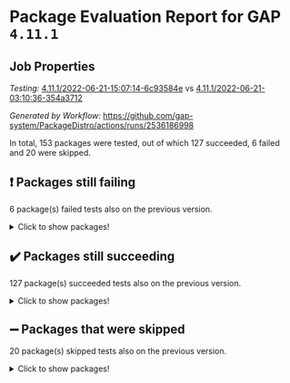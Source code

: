 # Package Evaluation Report for GAP `4.11.1`

## Job Properties

*Testing:* [4.11.1/2022-06-21-15:07:14-6c93584e](https://github.com/gap-system/PackageDistro/blob/data/reports/4.11.1/2022-06-21-15:07:14-6c93584e) vs [4.11.1/2022-06-21-03:10:36-354a3712](https://github.com/gap-system/PackageDistro/blob/data/reports/4.11.1/2022-06-21-03:10:36-354a3712)

*Generated by Workflow:* https://github.com/gap-system/PackageDistro/actions/runs/2536186998

In total, 153 packages were tested, out of which 127 succeeded, 6 failed and 20 were skipped.

## :exclamation: Packages still failing

6 package(s) failed tests also on the previous version.
<details><summary>Click to show packages!</summary>

- fining 1.4.1 [(failure)](https://github.com/gap-system/PackageDistro/runs/6987009577?check_suite_focus=true)
- francy 1.2.4 [(failure)](https://github.com/gap-system/PackageDistro/runs/6987010506?check_suite_focus=true)
- hap 1.41 [(failure)](https://github.com/gap-system/PackageDistro/runs/6987012369?check_suite_focus=true)
- normalizinterface 1.3.2 [(failure)](https://github.com/gap-system/PackageDistro/runs/6987017765?check_suite_focus=true)
- packagemanager 1.2 [(failure)](https://github.com/gap-system/PackageDistro/runs/6987018874?check_suite_focus=true)
- recog 1.3.2 [(failure)](https://github.com/gap-system/PackageDistro/runs/6987021739?check_suite_focus=true)
</details>

## :heavy_check_mark: Packages still succeeding

127 package(s) succeeded tests also on the previous version.
<details><summary>Click to show packages!</summary>

- ace 5.4 [(success)](https://github.com/gap-system/PackageDistro/runs/6987001862?check_suite_focus=true)
- aclib 1.3.2 [(success)](https://github.com/gap-system/PackageDistro/runs/6987002278?check_suite_focus=true)
- agt 0.2 [(success)](https://github.com/gap-system/PackageDistro/runs/6987002510?check_suite_focus=true)
- alnuth 3.2.1 [(success)](https://github.com/gap-system/PackageDistro/runs/6987002687?check_suite_focus=true)
- anupq 3.2.6 [(success)](https://github.com/gap-system/PackageDistro/runs/6987002869?check_suite_focus=true)
- atlasrep 2.1.2 [(success)](https://github.com/gap-system/PackageDistro/runs/6987003091?check_suite_focus=true)
- autodoc 2022.03.10 [(success)](https://github.com/gap-system/PackageDistro/runs/6987003427?check_suite_focus=true)
- automata 1.15 [(success)](https://github.com/gap-system/PackageDistro/runs/6987003596?check_suite_focus=true)
- automgrp 1.3.2 [(success)](https://github.com/gap-system/PackageDistro/runs/6987003858?check_suite_focus=true)
- autpgrp 1.10.2 [(success)](https://github.com/gap-system/PackageDistro/runs/6987004056?check_suite_focus=true)
- cap 2022.06-04 [(success)](https://github.com/gap-system/PackageDistro/runs/6987004185?check_suite_focus=true)
- caratinterface 2.3.3 [(success)](https://github.com/gap-system/PackageDistro/runs/6987004350?check_suite_focus=true)
- cddinterface 2020.06.24 [(success)](https://github.com/gap-system/PackageDistro/runs/6987004515?check_suite_focus=true)
- circle 1.6.5 [(success)](https://github.com/gap-system/PackageDistro/runs/6987004697?check_suite_focus=true)
- classicpres 1.22 [(success)](https://github.com/gap-system/PackageDistro/runs/6987004845?check_suite_focus=true)
- cohomolo 1.6.10 [(success)](https://github.com/gap-system/PackageDistro/runs/6987005014?check_suite_focus=true)
- congruence 1.2.4 [(success)](https://github.com/gap-system/PackageDistro/runs/6987005167?check_suite_focus=true)
- corelg 1.56 [(success)](https://github.com/gap-system/PackageDistro/runs/6987005306?check_suite_focus=true)
- crime 1.6 [(success)](https://github.com/gap-system/PackageDistro/runs/6987005452?check_suite_focus=true)
- crisp 1.4.5 [(success)](https://github.com/gap-system/PackageDistro/runs/6987005722?check_suite_focus=true)
- crypting 0.10 [(success)](https://github.com/gap-system/PackageDistro/runs/6987005893?check_suite_focus=true)
- cryst 4.1.24 [(success)](https://github.com/gap-system/PackageDistro/runs/6987006160?check_suite_focus=true)
- crystcat 1.1.9 [(success)](https://github.com/gap-system/PackageDistro/runs/6987006519?check_suite_focus=true)
- ctbllib 1.3.4 [(success)](https://github.com/gap-system/PackageDistro/runs/6987006725?check_suite_focus=true)
- cubefree 1.19 [(success)](https://github.com/gap-system/PackageDistro/runs/6987006903?check_suite_focus=true)
- curlinterface 2.2.2 [(success)](https://github.com/gap-system/PackageDistro/runs/6987007054?check_suite_focus=true)
- cvec 2.7.5 [(success)](https://github.com/gap-system/PackageDistro/runs/6987007214?check_suite_focus=true)
- datastructures 0.2.7 [(success)](https://github.com/gap-system/PackageDistro/runs/6987007385?check_suite_focus=true)
- deepthought 1.0.5 [(success)](https://github.com/gap-system/PackageDistro/runs/6987007557?check_suite_focus=true)
- design 1.7 [(success)](https://github.com/gap-system/PackageDistro/runs/6987007701?check_suite_focus=true)
- difsets 2.3.1 [(success)](https://github.com/gap-system/PackageDistro/runs/6987007888?check_suite_focus=true)
- digraphs 1.5.3 [(success)](https://github.com/gap-system/PackageDistro/runs/6987008062?check_suite_focus=true)
- edim 1.3.5 [(success)](https://github.com/gap-system/PackageDistro/runs/6987008251?check_suite_focus=true)
- example 4.3.1 [(success)](https://github.com/gap-system/PackageDistro/runs/6987008432?check_suite_focus=true)
- factint 1.6.3 [(success)](https://github.com/gap-system/PackageDistro/runs/6987008772?check_suite_focus=true)
- ferret 1.0.7 [(success)](https://github.com/gap-system/PackageDistro/runs/6987009023?check_suite_focus=true)
- fga 1.4.0 [(success)](https://github.com/gap-system/PackageDistro/runs/6987009329?check_suite_focus=true)
- float 1.0.3 [(success)](https://github.com/gap-system/PackageDistro/runs/6987009787?check_suite_focus=true)
- format 1.4.3 [(success)](https://github.com/gap-system/PackageDistro/runs/6987009966?check_suite_focus=true)
- forms 1.2.7 [(success)](https://github.com/gap-system/PackageDistro/runs/6987010113?check_suite_focus=true)
- fplsa 1.2.5 [(success)](https://github.com/gap-system/PackageDistro/runs/6987010242?check_suite_focus=true)
- fr 2.4.8 [(success)](https://github.com/gap-system/PackageDistro/runs/6987010361?check_suite_focus=true)
- fwtree 1.3 [(success)](https://github.com/gap-system/PackageDistro/runs/6987010628?check_suite_focus=true)
- gbnp 1.0.5 [(success)](https://github.com/gap-system/PackageDistro/runs/6987010785?check_suite_focus=true)
- generalizedmorphismsforcap 2022.05-01 [(success)](https://github.com/gap-system/PackageDistro/runs/6987010952?check_suite_focus=true)
- genss 1.6.6 [(success)](https://github.com/gap-system/PackageDistro/runs/6987011159?check_suite_focus=true)
- gradedringforhomalg 2022.03-01 [(success)](https://github.com/gap-system/PackageDistro/runs/6987011443?check_suite_focus=true)
- grape 4.8.5 [(success)](https://github.com/gap-system/PackageDistro/runs/6987011645?check_suite_focus=true)
- groupoids 1.69 [(success)](https://github.com/gap-system/PackageDistro/runs/6987011780?check_suite_focus=true)
- grpconst 2.6.2 [(success)](https://github.com/gap-system/PackageDistro/runs/6987011900?check_suite_focus=true)
- guarana 0.96.3 [(success)](https://github.com/gap-system/PackageDistro/runs/6987012042?check_suite_focus=true)
- guava 3.16 [(success)](https://github.com/gap-system/PackageDistro/runs/6987012222?check_suite_focus=true)
- hapcryst 0.1.14 [(success)](https://github.com/gap-system/PackageDistro/runs/6987012557?check_suite_focus=true)
- hecke 1.5.3 [(success)](https://github.com/gap-system/PackageDistro/runs/6987012717?check_suite_focus=true)
- help 3.5 [(success)](https://github.com/gap-system/PackageDistro/runs/6987012896?check_suite_focus=true)
- idrel 2.44 [(success)](https://github.com/gap-system/PackageDistro/runs/6987013111?check_suite_focus=true)
- images 1.3.1 [(success)](https://github.com/gap-system/PackageDistro/runs/6987013364?check_suite_focus=true)
- intpic 0.3.0 [(success)](https://github.com/gap-system/PackageDistro/runs/6987013514?check_suite_focus=true)
- io 4.7.2 [(success)](https://github.com/gap-system/PackageDistro/runs/6987013669?check_suite_focus=true)
- irredsol 1.4.3 [(success)](https://github.com/gap-system/PackageDistro/runs/6987013844?check_suite_focus=true)
- json 2.1.0 [(success)](https://github.com/gap-system/PackageDistro/runs/6987014001?check_suite_focus=true)
- jupyterkernel 1.4.1 [(success)](https://github.com/gap-system/PackageDistro/runs/6987014140?check_suite_focus=true)
- jupyterviz 1.5.1 [(success)](https://github.com/gap-system/PackageDistro/runs/6987014320?check_suite_focus=true)
- kan 1.34 [(success)](https://github.com/gap-system/PackageDistro/runs/6987014527?check_suite_focus=true)
- kbmag 1.5.9 [(success)](https://github.com/gap-system/PackageDistro/runs/6987014727?check_suite_focus=true)
- laguna 3.9.5 [(success)](https://github.com/gap-system/PackageDistro/runs/6987014937?check_suite_focus=true)
- liealgdb 2.2.1 [(success)](https://github.com/gap-system/PackageDistro/runs/6987015153?check_suite_focus=true)
- liepring 2.6 [(success)](https://github.com/gap-system/PackageDistro/runs/6987015336?check_suite_focus=true)
- liering 2.4.2 [(success)](https://github.com/gap-system/PackageDistro/runs/6987015477?check_suite_focus=true)
- linearalgebraforcap 2022.06-02 [(success)](https://github.com/gap-system/PackageDistro/runs/6987015633?check_suite_focus=true)
- loops 3.4.1 [(success)](https://github.com/gap-system/PackageDistro/runs/6987015833?check_suite_focus=true)
- lpres 1.0.3 [(success)](https://github.com/gap-system/PackageDistro/runs/6987015993?check_suite_focus=true)
- majoranaalgebras 1.4 [(success)](https://github.com/gap-system/PackageDistro/runs/6987016277?check_suite_focus=true)
- mapclass 1.4.5 [(success)](https://github.com/gap-system/PackageDistro/runs/6987016425?check_suite_focus=true)
- matgrp 0.64 [(success)](https://github.com/gap-system/PackageDistro/runs/6987016577?check_suite_focus=true)
- modisom 2.5.2 [(success)](https://github.com/gap-system/PackageDistro/runs/6987016765?check_suite_focus=true)
- modulepresentationsforcap 2022.05-03 [(success)](https://github.com/gap-system/PackageDistro/runs/6987016880?check_suite_focus=true)
- monoidalcategories 2022.06-06 [(success)](https://github.com/gap-system/PackageDistro/runs/6987017043?check_suite_focus=true)
- nconvex 2020.11-04 [(success)](https://github.com/gap-system/PackageDistro/runs/6987017241?check_suite_focus=true)
- nilmat 1.4.1 [(success)](https://github.com/gap-system/PackageDistro/runs/6987017444?check_suite_focus=true)
- nock 1.5 [(success)](https://github.com/gap-system/PackageDistro/runs/6987017580?check_suite_focus=true)
- nq 2.5.8 [(success)](https://github.com/gap-system/PackageDistro/runs/6987017949?check_suite_focus=true)
- numericalsgps 1.3.0 [(success)](https://github.com/gap-system/PackageDistro/runs/6987018107?check_suite_focus=true)
- openmath 11.5.1 [(success)](https://github.com/gap-system/PackageDistro/runs/6987018353?check_suite_focus=true)
- orb 4.8.4 [(success)](https://github.com/gap-system/PackageDistro/runs/6987018675?check_suite_focus=true)
- patternclass 2.4.2 [(success)](https://github.com/gap-system/PackageDistro/runs/6987019111?check_suite_focus=true)
- permut 2.0.4 [(success)](https://github.com/gap-system/PackageDistro/runs/6987019505?check_suite_focus=true)
- polenta 1.3.10 [(success)](https://github.com/gap-system/PackageDistro/runs/6987019680?check_suite_focus=true)
- polymaking 0.8.6 [(success)](https://github.com/gap-system/PackageDistro/runs/6987019866?check_suite_focus=true)
- primgrp 3.4.2 [(success)](https://github.com/gap-system/PackageDistro/runs/6987020159?check_suite_focus=true)
- profiling 2.5.0 [(success)](https://github.com/gap-system/PackageDistro/runs/6987020415?check_suite_focus=true)
- qpa 1.33 [(success)](https://github.com/gap-system/PackageDistro/runs/6987020593?check_suite_focus=true)
- quagroup 1.8.3 [(success)](https://github.com/gap-system/PackageDistro/runs/6987020838?check_suite_focus=true)
- radiroot 2.9 [(success)](https://github.com/gap-system/PackageDistro/runs/6987021046?check_suite_focus=true)
- rcwa 4.6.4 [(success)](https://github.com/gap-system/PackageDistro/runs/6987021418?check_suite_focus=true)
- rds 1.8 [(success)](https://github.com/gap-system/PackageDistro/runs/6987021580?check_suite_focus=true)
- repndecomp 1.2.1 [(success)](https://github.com/gap-system/PackageDistro/runs/6987021852?check_suite_focus=true)
- repsn 3.1.0 [(success)](https://github.com/gap-system/PackageDistro/runs/6987022038?check_suite_focus=true)
- resclasses 4.7.2 [(success)](https://github.com/gap-system/PackageDistro/runs/6987022262?check_suite_focus=true)
- scscp 2.3.1 [(success)](https://github.com/gap-system/PackageDistro/runs/6987022409?check_suite_focus=true)
- semigroups 4.0.0 [(success)](https://github.com/gap-system/PackageDistro/runs/6987022613?check_suite_focus=true)
- sglppow 2.2 [(success)](https://github.com/gap-system/PackageDistro/runs/6987022891?check_suite_focus=true)
- sgpviz 0.999.5 [(success)](https://github.com/gap-system/PackageDistro/runs/6987023032?check_suite_focus=true)
- simpcomp 2.1.14 [(success)](https://github.com/gap-system/PackageDistro/runs/6987023194?check_suite_focus=true)
- singular 2020.12.18 [(success)](https://github.com/gap-system/PackageDistro/runs/6987023352?check_suite_focus=true)
- sla 1.5.3 [(success)](https://github.com/gap-system/PackageDistro/runs/6987023484?check_suite_focus=true)
- smallgrp 1.5 [(success)](https://github.com/gap-system/PackageDistro/runs/6987023663?check_suite_focus=true)
- smallsemi 0.6.13 [(success)](https://github.com/gap-system/PackageDistro/runs/6987023781?check_suite_focus=true)
- sonata 2.9.4 [(success)](https://github.com/gap-system/PackageDistro/runs/6987023966?check_suite_focus=true)
- sophus 1.25 [(success)](https://github.com/gap-system/PackageDistro/runs/6987024086?check_suite_focus=true)
- spinsym 1.5.2 [(success)](https://github.com/gap-system/PackageDistro/runs/6987024306?check_suite_focus=true)
- symbcompcc 1.3.2 [(success)](https://github.com/gap-system/PackageDistro/runs/6987024444?check_suite_focus=true)
- thelma 1.3 [(success)](https://github.com/gap-system/PackageDistro/runs/6987024663?check_suite_focus=true)
- tomlib 1.2.9 [(success)](https://github.com/gap-system/PackageDistro/runs/6987024851?check_suite_focus=true)
- toric 1.9.5 [(success)](https://github.com/gap-system/PackageDistro/runs/6987025129?check_suite_focus=true)
- transgrp 3.6.2 [(success)](https://github.com/gap-system/PackageDistro/runs/6987025357?check_suite_focus=true)
- ugaly 4.0.2 [(success)](https://github.com/gap-system/PackageDistro/runs/6987025507?check_suite_focus=true)
- unipot 1.5 [(success)](https://github.com/gap-system/PackageDistro/runs/6987025694?check_suite_focus=true)
- unitlib 4.1.0 [(success)](https://github.com/gap-system/PackageDistro/runs/6987025857?check_suite_focus=true)
- utils 0.72 [(success)](https://github.com/gap-system/PackageDistro/runs/6987026005?check_suite_focus=true)
- uuid 0.7 [(success)](https://github.com/gap-system/PackageDistro/runs/6987026153?check_suite_focus=true)
- walrus 0.9991 [(success)](https://github.com/gap-system/PackageDistro/runs/6987026318?check_suite_focus=true)
- wedderga 4.10.2 [(success)](https://github.com/gap-system/PackageDistro/runs/6987026512?check_suite_focus=true)
- xmod 2.88 [(success)](https://github.com/gap-system/PackageDistro/runs/6987026656?check_suite_focus=true)
- xmodalg 1.22 [(success)](https://github.com/gap-system/PackageDistro/runs/6987026850?check_suite_focus=true)
- yangbaxter 0.10.0 [(success)](https://github.com/gap-system/PackageDistro/runs/6987026985?check_suite_focus=true)
- zeromqinterface 0.13 [(success)](https://github.com/gap-system/PackageDistro/runs/6987027175?check_suite_focus=true)
</details>

## :heavy_minus_sign: Packages that were skipped

20 package(s) skipped tests also on the previous version.
<details><summary>Click to show packages!</summary>

- 4ti2interface 2022.03-01 [(skipped)](https://github.com/gap-system/PackageDistro/runs/6986859887?check_suite_focus=true)
- browse 1.8.14 [(skipped)](https://github.com/gap-system/PackageDistro/runs/6986859887?check_suite_focus=true)
- examplesforhomalg 2022.03-01 [(skipped)](https://github.com/gap-system/PackageDistro/runs/6986859887?check_suite_focus=true)
- gapdoc 1.6.5 [(skipped)](https://github.com/gap-system/PackageDistro/runs/6986859887?check_suite_focus=true)
- gauss 2022.03-01 [(skipped)](https://github.com/gap-system/PackageDistro/runs/6986859887?check_suite_focus=true)
- gaussforhomalg 2022.03-01 [(skipped)](https://github.com/gap-system/PackageDistro/runs/6986859887?check_suite_focus=true)
- gradedmodules 2022.03-01 [(skipped)](https://github.com/gap-system/PackageDistro/runs/6986859887?check_suite_focus=true)
- homalg 2022.03-01 [(skipped)](https://github.com/gap-system/PackageDistro/runs/6986859887?check_suite_focus=true)
- homalgtocas 2022.03-01 [(skipped)](https://github.com/gap-system/PackageDistro/runs/6986859887?check_suite_focus=true)
- io_forhomalg 2022.03-01 [(skipped)](https://github.com/gap-system/PackageDistro/runs/6986859887?check_suite_focus=true)
- itc 1.5.1 [(skipped)](https://github.com/gap-system/PackageDistro/runs/6986859887?check_suite_focus=true)
- localizeringforhomalg 2022.03-01 [(skipped)](https://github.com/gap-system/PackageDistro/runs/6986859887?check_suite_focus=true)
- matricesforhomalg 2022.04-01 [(skipped)](https://github.com/gap-system/PackageDistro/runs/6986859887?check_suite_focus=true)
- modules 2022.03-01 [(skipped)](https://github.com/gap-system/PackageDistro/runs/6986859887?check_suite_focus=true)
- polycyclic 2.16 [(skipped)](https://github.com/gap-system/PackageDistro/runs/6986859887?check_suite_focus=true)
- ringsforhomalg 2022.04-01 [(skipped)](https://github.com/gap-system/PackageDistro/runs/6986859887?check_suite_focus=true)
- sco 2022.03-01 [(skipped)](https://github.com/gap-system/PackageDistro/runs/6986859887?check_suite_focus=true)
- toolsforhomalg 2022.05-01 [(skipped)](https://github.com/gap-system/PackageDistro/runs/6986859887?check_suite_focus=true)
- toricvarieties 2022.03.23 [(skipped)](https://github.com/gap-system/PackageDistro/runs/6986859887?check_suite_focus=true)
- xgap 4.31 [(skipped)](https://github.com/gap-system/PackageDistro/runs/6986859887?check_suite_focus=true)
</details>

